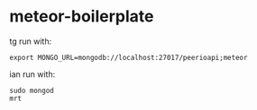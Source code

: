 # meteor-boilerplate

tg run with:
````
export MONGO_URL=mongodb://localhost:27017/peerioapi;meteor
````

ian run with:
````
sudo mongod
mrt
````